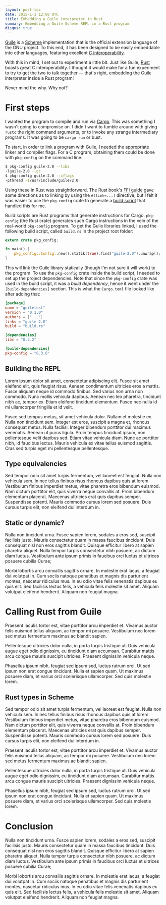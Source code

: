 ```yaml
---
layout: post-toc
date: 2015-1-1 12:00 UTC
title: Embedding a Guile interpreter in Rust 
summary: Embedding a Guile Scheme REPL in a Rust program 
disqus: true
---
```


[Guile](http://www.gnu.org/software/guile/) is a
[Scheme](https://en.wikipedia.org/wiki/Scheme_%28programming_language%29)
implementation that is the official extension language of the GNU
project. To this end, it has been designed to be easily embeddable
into other languages, featuring excellent 
[C interoperability](http://www.gnu.org/software/guile/docs/master/guile.html/Programming-in-C.html#Programming-in-C).

With this in mind, I set out to experiment a little bit. Just like
Guile, [Rust](http://www.rust-lang.org) boasts great C
interoperability. I thought it would make for a fun experiment to try
to get the two to talk together &mdash; that's right, embedding the
Guile interpreter inside a Rust program!

Never mind the why. Why not? 

# First steps

I wanted the program to compile and run via [Cargo](https://crates.io). This was something
I wasn't going to compromise on. I didn't want to fumble around with
giving `rustc` the right command arguments, or to invoke any strange
intermediary programs. It was going to be `cargo run` or bust.

To start, in order to link a program with Guile, I needed the
appropriate linker and compiler flags. For a C program, obtaining them
could be done with `pkg-config` on the command line:

```bash
$ pkg-config guile-2.0 --libs
-lguile-2.0 -lgc 
$ pkg-config guile-2.0 --cflags
-pthread -I/usr/include/guile/2.0
```

Using these in Rust was straightforward. The Rust book's
[FFI guide](https://doc.rust-lang.org/book/ffi.html) gave some
directions as to linking by using the `#[link=...]` directive, but I
felt it was easier to use the `pkg-config` crate to generate a
[build script](http://doc.crates.io/build-script.html) that handled
this for me.

Build scripts are Rust programs that generate instructions for
Cargo. `pkg-config` (the Rust crate) generates such Cargo instructions in
the vein of the real-world `pkg-config` program. To get the Guile
libraries linked, I used the following build script, called `build.rs`
in the project root folder:

```Rust
extern crate pkg_config;

fn main() {
    pkg_config::Config::new().statik(true).find("guile-2.0").unwrap();
}
```

This will link the Guile library statically (though I'm not sure it
will work) to the program. To use the `pkg-config` crate inside the
build script, I needed to set up the project dependencies. Note that
since the `pkg-config` crate was used in the build script, it was a
*build dependency*, hence it went under the `[build-dependencies]`
section. This is what the `Cargo.toml` file looked like after adding
that:

```toml
[package]
name = "guiletest"
version = "0.1.0"
authors = ["..."]
links = "guile-2.0"
build = "build.rs"

[dependencies]
libc = "0.2.2"

[build-dependencies]
pkg-config = "0.3.6"
```

## Building the REPL

Lorem ipsum dolor sit amet, consectetur adipiscing elit. Fusce sit amet eleifend elit, quis feugiat
risus. Aenean condimentum ultricies eros a mattis. Fusce aliquam neque id commodo finibus. Sed
varius non urna non commodo. Nunc mollis vehicula dapibus. Aenean nec leo pharetra, tincidunt nibh
ac, tempor ex. Etiam eleifend tincidunt elementum. Fusce nec nulla id mi ullamcorper fringilla et
id velit.

Fusce sed tempus metus, sit amet vehicula dolor. Nullam et molestie ex. Nulla non tincidunt
sem. Integer est eros, suscipit a magna et, rhoncus consequat metus. Nulla facilisi. Integer
bibendum porttitor dui maximus venenatis. Aenean ut purus ligula. Proin tempus tincidunt ipsum, non
pellentesque velit dapibus sed. Etiam vitae vehicula diam. Nunc ac porttitor nibh, id faucibus
lectus. Mauris vehicula ex vitae tellus euismod sagittis. Cras sed turpis eget mi pellentesque
pellentesque.

## Type equivalencies

Sed tempor odio sit amet turpis fermentum, vel laoreet est feugiat. Nulla non vehicula sem. In nec
tellus finibus risus rhoncus dapibus quis at lorem. Vestibulum finibus imperdiet metus, vitae
pharetra eros bibendum euismod. Nam dictum porttitor elit, quis viverra neque convallis at. Proin
bibendum elementum placerat. Maecenas ultricies erat quis dapibus semper. Suspendisse
potenti. Mauris commodo cursus lorem sed posuere. Duis cursus turpis elit, non eleifend dui interdum
in.

## Static or dynamic?

Nulla non tincidunt urna. Fusce sapien lorem, sodales a eros sed, suscipit facilisis justo. Mauris
consectetur quam in massa faucibus tincidunt. Duis consequat nisl non eros sagittis blandit. Quisque
efficitur libero at sapien pharetra aliquet. Nulla tempor turpis consectetur nibh posuere, ac dictum
diam luctus. Vestibulum ante ipsum primis in faucibus orci luctus et ultrices posuere cubilia Curae;

Morbi lobortis arcu convallis sagittis ornare. In molestie erat lacus, a feugiat dui volutpat
in. Cum sociis natoque penatibus et magnis dis parturient montes, nascetur ridiculus mus. In eu odio
vitae felis venenatis dapibus eu quis elit. Sed facilisis lectus felis, a vehicula felis molestie
sit amet. Aliquam volutpat eleifend hendrerit. Aliquam non feugiat magna.

# Calling Rust from Guile

Praesent iaculis tortor est, vitae porttitor arcu imperdiet et. Vivamus auctor felis euismod tellus
aliquam, ac tempor mi posuere. Vestibulum nec lorem sed metus fermentum maximus ac blandit sapien.

Pellentesque ultricies dolor nulla, in porta turpis tristique ut. Duis vehicula augue eget odio
dignissim, eu tincidunt diam accumsan. Curabitur mattis arcu congue mauris suscipit
ultricies. Praesent dignissim vehicula neque.

Phasellus ipsum nibh, feugiat sed ipsum sed, luctus rutrum orci. Ut sed ipsum non erat congue
tincidunt. Nulla et sapien quam. Ut maximus posuere diam, et varius orci scelerisque
ullamcorper. Sed quis molestie lorem.

## Rust types in Scheme

Sed tempor odio sit amet turpis fermentum, vel laoreet est feugiat. Nulla non vehicula sem. In nec
tellus finibus risus rhoncus dapibus quis at lorem. Vestibulum finibus imperdiet metus, vitae
pharetra eros bibendum euismod. Nam dictum porttitor elit, quis viverra neque convallis at. Proin
bibendum elementum placerat. Maecenas ultricies erat quis dapibus semper. Suspendisse
potenti. Mauris commodo cursus lorem sed posuere. Duis cursus turpis elit, non eleifend dui interdum
in.

Praesent iaculis tortor est, vitae porttitor arcu imperdiet et. Vivamus auctor felis euismod tellus
aliquam, ac tempor mi posuere. Vestibulum nec lorem sed metus fermentum maximus ac blandit sapien.

Pellentesque ultricies dolor nulla, in porta turpis tristique ut. Duis vehicula augue eget odio
dignissim, eu tincidunt diam accumsan. Curabitur mattis arcu congue mauris suscipit
ultricies. Praesent dignissim vehicula neque.

Phasellus ipsum nibh, feugiat sed ipsum sed, luctus rutrum orci. Ut sed ipsum non erat congue
tincidunt. Nulla et sapien quam. Ut maximus posuere diam, et varius orci scelerisque
ullamcorper. Sed quis molestie lorem.

# Conclusion

Nulla non tincidunt urna. Fusce sapien lorem, sodales a eros sed, suscipit facilisis justo. Mauris
consectetur quam in massa faucibus tincidunt. Duis consequat nisl non eros sagittis blandit. Quisque
efficitur libero at sapien pharetra aliquet. Nulla tempor turpis consectetur nibh posuere, ac dictum
diam luctus. Vestibulum ante ipsum primis in faucibus orci luctus et ultrices posuere cubilia Curae;

Morbi lobortis arcu convallis sagittis ornare. In molestie erat lacus, a feugiat dui volutpat
in. Cum sociis natoque penatibus et magnis dis parturient montes, nascetur ridiculus mus. In eu odio
vitae felis venenatis dapibus eu quis elit. Sed facilisis lectus felis, a vehicula felis molestie
sit amet. Aliquam volutpat eleifend hendrerit. Aliquam non feugiat magna.



